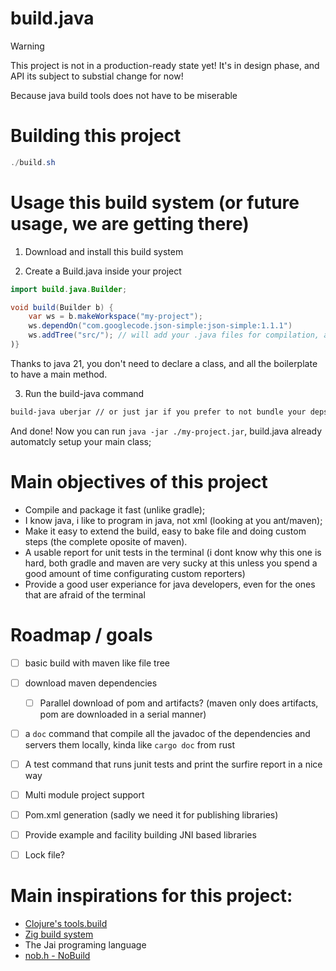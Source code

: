 # build.java

> [!WARNING]
> This project is not in a production-ready state yet!
> It's in design phase, and API its subject to substial change for now!

Because java build tools does not have to be miserable

# Building this project
```java
./build.sh
```

# Usage this build system (or future usage, we are getting there)
1) Download and install this build system

2) Create a Build.java inside your project

```java
import build.java.Builder;

void build(Builder b) {
    var ws = b.makeWorkspace("my-project");
    ws.dependOn("com.googlecode.json-simple:json-simple:1.1.1")
    ws.addTree("src/"); // will add your .java files for compilation, and will bundle your resources
)}
```

Thanks to java 21, you don't need to declare a class, and all the boilerplate to
have a main method.

3. Run the build-java command

```sh
build-java uberjar // or just jar if you prefer to not bundle your deps inside the jar
```

And done! Now you can run `java -jar ./my-project.jar`, build.java already
automatcly setup your main class;



# Main objectives of this project

- Compile and package it fast (unlike gradle);
- I know java, i like to program in java, not xml (looking at you ant/maven);
- Make it easy to extend the build, easy to bake file and doing custom steps (the complete oposite of maven).
- A usable report for unit tests in the terminal (i dont know why this one is hard, both gradle and maven are very sucky at this unless you spend a good amount of time configurating custom reporters)
- Provide a good user experiance for java developers, even for the ones that are afraid of the terminal


# Roadmap / goals
- [ ] basic build with maven like file tree
- [ ] download maven dependencies
    - [ ] Parallel download of pom and artifacts? (maven only does artifacts, pom are downloaded in a serial manner)
- [ ] a `doc` command that compile all the javadoc of the dependencies and servers
  them locally, kinda like `cargo doc` from rust
- [ ] A test command that runs junit tests and print the surfire report in a
nice way
- [ ] Multi module project support
- [ ] Pom.xml generation (sadly we need it for publishing libraries)
- [ ] Provide example and facility building JNI based libraries
- [ ] Lock file?


# Main inspirations for this project:
- [Clojure's tools.build](https://clojure.org/guides/tools_build)
- [Zig build system](https://ziglang.org/learn/build-system/)
- The Jai programing language
- [nob.h - NoBuild](https://github.com/tsoding/nob.h)
